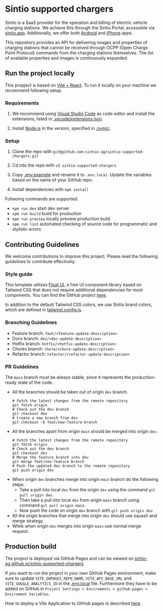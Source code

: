 # Sintio supported chargers

Sintio is a SaaS provider for the operation and billing of electric vehicle charging stations. We achieve this through the Sintio Portal, accessible via [sintio.app](https://www.sintio.app/). Additionally, we offer both [Android](https://play.google.com/store/apps/details?id=com.sintio.app) and [iPhone](https://apps.apple.com/us/app/sintio/id6504793744?platform=iphone) apps.

This repository provides an API for delivering images and properties of charging stations that cannot be received through OCPP (Open Charge Point Protocol) commands from the charging stations themselves. The list of available properties and images is continuously expanded.

## Run the project locally

This propject is based on [Vite + React](https://vitejs.dev/). To run it locally on your machine we recommend following setup.

### Requirements

1. We recommend using [Visual Studio Code](https://code.visualstudio.com/) as code editor and install the extensions, listed in [.vscode/extensions.json](./.vscode/extensions.json)

2. Install [Node.js](https://nodejs.org/en) in the version, specified in [.nvmrc](./.nvmrc).

### Setup

1. Clone the repo with `git@github.com:sintio-ag/sintio-supported-chargers.git`

2. Cd into the repo with `cd sintio-supported-chargers`

3. Copy [.env.example](./.env.example) and rename it to `.env.local`. Update the variables based on the name of your GitHub repo.

4. Install dependencies with `npm install`

Follwoing commands are supported.

* `npm run dev` start dev server
* `npm run build` build for production
* `npm run preview` locally preview production build
* `npm run lint` automated checking of source code for programmatic and stylistic errors

## Contributing Guidelines

We welcome contributions to improve this project. Please read the following guidelines to contribute effectively.

### Style guide

This template utilizes [Float UI](https://floatui.com/components), a free UI component library based on Tailwind CSS that does not require additional dependencies for most components. You can find the GitHub project [here](https://github.com/MarsX-dev/floatui).

In addition to the default Tailwind CSS colors, we use Sintio brand colors, which are defined in [tailwind.config.js](./tailwind.config.js).


### Branching Guidelines

* Feature branch: `feat/<feature-update-description>`
* Docs branch: `doc/<doc-update-description>`
* Hotfix branch: `hotfix/<hotfix-update-description>`
* Chores branch: `chore/<chore-update-description>`
* Refactor branch: `refactor/<refactor-update-description>`

### PR Guidelines

The `main` branch must be always stable, since it represents the production-ready state of the code.

* All the branches should be taken out of origin `dev` branch.
  ```shell
  # Fetch the latest changes from the remote repository
  git fetch origin
  # Check out the dev branch
  git checkout dev
  # Create a new branch from dev
  git checkout -b feat/new-feature-branch
  ```
* All the branches apart from origin `main` should be merged into origin `dev`.
  ```shell
  # Fetch the latest changes from the remote repository
  git fetch origin
  # Check out the dev branch
  git checkout dev
  # Merge the feature branch into dev
  git merge feat/new-feature-branch
  # Push the updated dev branch to the remote repository
  git push origin dev
  ```
* When origin `dev` branches merge into origin `main` branch do the following steps:
  * Take a pull into local `dev` from the origin `dev` using the command `git pull origin dev`.
  * Then take a pull into local `dev` from origin `main` branch using command `git pull origin main`.
  * Now push the code on origin `dev` branch with `git push origin dev`
* All the origin branches that merge into origin `dev` should use squash and merge strategy.
* While when origin `dev` merges into origin `main` use normal merge request.

## Production build

The project is deployed via GitHub Pages and can be viewed on [sintio-ag.github.io/sintio-supported-chargers](https://sintio-ag.github.io/sintio-supported-chargers/)

If you want to run the project in your own GitHub Pages environment, make sure to update `VITE_GHPAGES_REPO_NAME`, `VITE_API_BASE_URL` and `VITE_GOOGLE_ANALYTICS_ID` in the [.env.local](./.env.local) file. Furthermore they have to be added on GitHub in `Project Settings > Enviroments > github-pages > Enviroment Variables`.

How to deploy a Vite Application to GitHub pages is described [here](https://github.com/ErickKS/vite-deploy).


